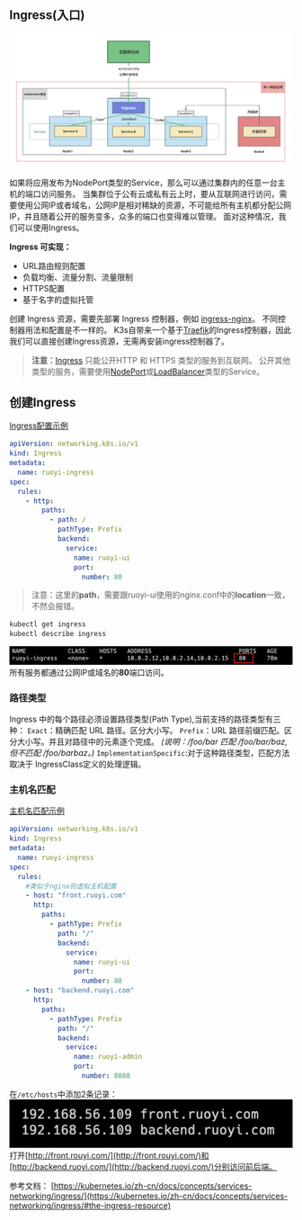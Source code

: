 ## Ingress(入口)

![image.png](images/30-ingress.png)

如果将应用发布为NodePort类型的Service，那么可以通过集群内的任意一台主机的端口访问服务。
当集群位于公有云或私有云上时，要从互联网进行访问，需要使用公网IP或者域名，公网IP是相对稀缺的资源，不可能给所有主机都分配公网IP，并且随着公开的服务变多，众多的端口也变得难以管理。
面对这种情况，我们可以使用Ingress。

**Ingress 可实现：**

- URL路由规则配置
- 负载均衡、流量分割、流量限制
- HTTPS配置
- 基于名字的虚拟托管

创建 Ingress 资源，需要先部署 Ingress 控制器，例如 [ingress-nginx](https://kubernetes.github.io/ingress-nginx/deploy/)。
不同控制器用法和配置是不一样的。
K3s自带来一个基于[Traefik](https://doc.traefik.io/traefik/providers/kubernetes-ingress/)的Ingress控制器，因此我们可以直接创建Ingress资源，无需再安装ingress控制器了。

> **注意：**[Ingress](https://kubernetes.io/docs/reference/generated/kubernetes-api/v1.25/#ingress-v1beta1-networking-k8s-io) 只能公开HTTP 和 HTTPS 类型的服务到互联网。
> 公开其他类型的服务，需要使用[NodePort](https://kubernetes.io/zh-cn/docs/concepts/services-networking/service/#type-nodeport)或[LoadBalancer](https://kubernetes.io/zh-cn/docs/concepts/services-networking/service/#loadbalancer)类型的Service。

## 创建Ingress

[Ingress配置示例](https://kubernetes.io/zh-cn/docs/concepts/services-networking/ingress/#the-ingress-resource)

```yaml
apiVersion: networking.k8s.io/v1
kind: Ingress
metadata:
  name: ruoyi-ingress
spec:
  rules:
    - http:
        paths:
          - path: /
            pathType: Prefix
            backend:
              service:
                name: ruoyi-ui
                port:
                  number: 80
```

> 注意：这里的**path**，需要跟ruoyi-ui使用的nginx.conf中的**location**一致，不然会报错。

```bash
kubectl get ingress
kubectl describe ingress
```

![image.png](images/30-ingress-port.png)
所有服务都通过公网IP或域名的**80**端口访问。

### 路径类型

Ingress 中的每个路径必须设置路径类型(Path Type),当前支持的路径类型有三种：
`Exact`：精确匹配 URL 路径。区分大小写。
`Prefix`：URL 路径前缀匹配。区分大小写。并且对路径中的元素逐个完成。
_(说明：/foo/bar 匹配 /foo/bar/baz, 但不匹配 /foo/barbaz。)_
`ImplementationSpecific`:对于这种路径类型，匹配方法取决于 IngressClass定义的处理逻辑。

### 主机名匹配

[主机名匹配示例](https://kubernetes.io/zh-cn/docs/concepts/services-networking/ingress/#hostname-wildcards)

```yaml
apiVersion: networking.k8s.io/v1
kind: Ingress
metadata:
  name: ruoyi-ingress
spec:
  rules:
    #类似于nginx的虚拟主机配置
    - host: "front.ruoyi.com"
      http:
        paths:
          - pathType: Prefix
            path: "/"
            backend:
              service:
                name: ruoyi-ui
                port:
                  number: 80
    - host: "backend.ruoyi.com"
      http:
        paths:
          - pathType: Prefix
            path: "/"
            backend:
              service:
                name: ruoyi-admin
                port:
                  number: 8080
```

在`/etc/hosts`中添加2条记录：
![image.png](images/30-hosts.png)<br/>
打开[http://front.rouyi.com/](http://front.rouyi.com/)和[http://backend.ruoyi.com/](http://backend.ruoyi.com/)分别访问前后端。



参考文档：
[https://kubernetes.io/zh-cn/docs/concepts/services-networking/ingress/](https://kubernetes.io/zh-cn/docs/concepts/services-networking/ingress/#the-ingress-resource)

